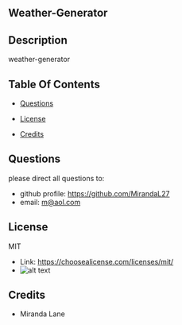 ## Weather-Generator
  ## Description
  weather-generator

  ## Table Of Contents
  
  
  
  
  * [Questions](#Questions)
  * [License](#License)
  
  
  * [Credits](#Credits)
  

  

  

  

  

  ## Questions
  please direct all questions to:
  * github profile: https://github.com/MirandaL27
  * email: m@aol.com

  
  ## License
  MIT 
  * Link: https://choosealicense.com/licenses/mit/
  * ![alt text](https://img.shields.io/static/v1?label=license&message=MIT&color=brightgreen)
  

  

  

  ## Credits
  * Miranda Lane
  
